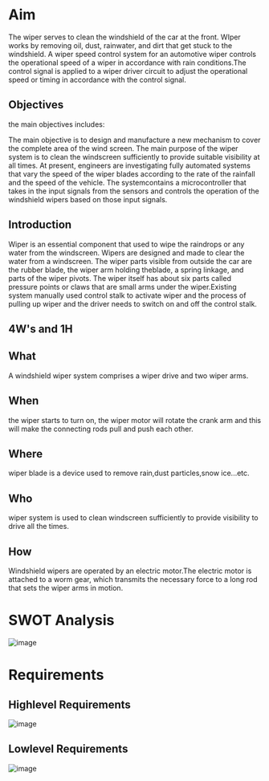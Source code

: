 # Aim
The wiper serves to clean the windshield of the car at the front. WIper works by removing oil, dust, rainwater, and dirt that get stuck to the windshield. A wiper speed control system for an automotive wiper controls the operational speed of a wiper in accordance with rain conditions.The control signal is applied to a wiper driver circuit to adjust the operational speed or timing in accordance with the control signal.

## Objectives
the main objectives includes:

The main objective is to design and manufacture a new mechanism to cover the complete area of the wind screen.
The main purpose of the wiper system is to clean the windscreen sufficiently to provide suitable visibility at all times.
At present, engineers are investigating fully automated systems that vary the speed of the wiper blades according to the rate of the rainfall and the speed of the vehicle.
The systemcontains a microcontroller that takes in the input signals from the sensors and controls the operation of the windshield wipers based on those input signals.
## Introduction
Wiper is an essential component that used to wipe the raindrops or any water from the windscreen. Wipers are designed and made to clear the water from a windscreen. The wiper parts visible from outside the car are the rubber blade, the wiper arm holding theblade, a spring linkage, and parts of the wiper pivots. The wiper itself has about six parts called pressure points or claws that are small arms under the wiper.Existing system manually used control stalk to activate wiper and the process of pulling up wiper and the driver needs to switch on and off the control stalk.

## 4W's and 1H
## What
A windshield wiper system comprises a wiper drive and two wiper arms.
## When
the wiper starts to turn on, the wiper motor will rotate the crank arm and this will make the connecting rods pull and push each other.
## Where
wiper blade is a device used to remove rain,dust particles,snow ice...etc.
## Who
wiper system is used to clean windscreen sufficiently to provide visibility to drive all the times.
## How
Windshield wipers are operated by an electric motor.The electric motor is attached to a worm gear, which transmits the necessary force to a long rod that sets the wiper arms in motion.

# SWOT Analysis
![image](https://user-images.githubusercontent.com/67781594/168131272-134afacf-4e72-4058-95e8-8b8987be862a.png)
# Requirements
## Highlevel Requirements
![image](https://user-images.githubusercontent.com/67781594/168131606-6c0ec185-cbd6-49d6-a855-be27cb2666f9.png)
## Lowlevel Requirements
![image](https://user-images.githubusercontent.com/67781594/168131907-a69f4bd1-0543-4c0e-8659-a348bc0df175.png)


